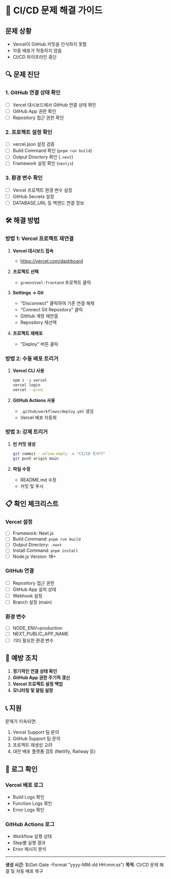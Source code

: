 # 🚨 CI/CD 문제 해결 가이드

## 문제 상황

- Vercel이 GitHub 커밋을 인식하지 못함
- 자동 배포가 작동하지 않음
- CI/CD 파이프라인 중단

## 🔍 문제 진단

### 1. GitHub 연결 상태 확인
- [ ] Vercel 대시보드에서 GitHub 연결 상태 확인
- [ ] GitHub App 권한 확인
- [ ] Repository 접근 권한 확인

### 2. 프로젝트 설정 확인
- [ ] vercel.json 설정 검증
- [ ] Build Command 확인 (`pnpm run build`)
- [ ] Output Directory 확인 (`.next`)
- [ ] Framework 설정 확인 (`nextjs`)

### 3. 환경 변수 확인
- [ ] Vercel 프로젝트 환경 변수 설정
- [ ] GitHub Secrets 설정
- [ ] DATABASE_URL 등 백엔드 연결 정보

## 🛠️ 해결 방법

### 방법 1: Vercel 프로젝트 재연결

1. **Vercel 대시보드 접속**
   - https://vercel.com/dashboard

2. **프로젝트 선택**
   - `greensteel-frontend` 프로젝트 클릭

3. **Settings → Git**
   - "Disconnect" 클릭하여 기존 연결 해제
   - "Connect Git Repository" 클릭
   - GitHub 계정 재연결
   - Repository 재선택

4. **프로젝트 재배포**
   - "Deploy" 버튼 클릭

### 방법 2: 수동 배포 트리거

1. **Vercel CLI 사용**
   ```bash
   npm i -g vercel
   vercel login
   vercel --prod
   ```

2. **GitHub Actions 사용**
   - `.github/workflows/deploy.yml` 생성
   - Vercel 배포 자동화

### 방법 3: 강제 트리거

1. **빈 커밋 생성**
   ```bash
   git commit --allow-empty -m "CI/CD 트리거"
   git push origin main
   ```

2. **파일 수정**
   - README.md 수정
   - 커밋 및 푸시

## 📋 확인 체크리스트

### Vercel 설정
- [ ] Framework: Next.js
- [ ] Build Command: `pnpm run build`
- [ ] Output Directory: `.next`
- [ ] Install Command: `pnpm install`
- [ ] Node.js Version: 18+

### GitHub 연결
- [ ] Repository 접근 권한
- [ ] GitHub App 설치 상태
- [ ] Webhook 설정
- [ ] Branch 설정 (main)

### 환경 변수
- [ ] NODE_ENV=production
- [ ] NEXT_PUBLIC_APP_NAME
- [ ] 기타 필요한 환경 변수

## 🚀 예방 조치

1. **정기적인 연결 상태 확인**
2. **GitHub App 권한 주기적 갱신**
3. **Vercel 프로젝트 설정 백업**
4. **모니터링 및 알림 설정**

## 📞 지원

문제가 지속되면:

1. Vercel Support 팀 문의
2. GitHub Support 팀 문의
3. 프로젝트 재생성 고려
4. 대안 배포 플랫폼 검토 (Netlify, Railway 등)

## 📝 로그 확인

### Vercel 배포 로그
- Build Logs 확인
- Function Logs 확인
- Error Logs 확인

### GitHub Actions 로그
- Workflow 실행 상태
- Step별 실행 결과
- Error 메시지 분석

---

**생성 시간**: $(Get-Date -Format "yyyy-MM-dd HH:mm:ss")
**목적**: CI/CD 문제 해결 및 자동 배포 복구
